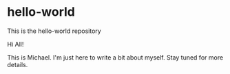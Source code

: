 # hello-world
This is the hello-world repository

Hi All!

This is Michael. I'm just here to write a bit about myself. Stay tuned for more details.

